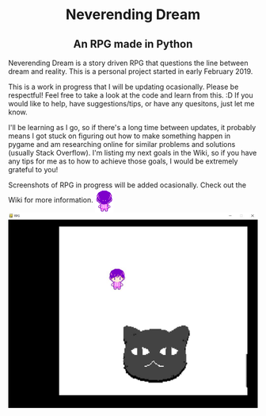 <h1 align="center"> Neverending Dream </h1>
<h2 align="center"> An RPG made in Python</h2>

Neverending Dream is a story driven RPG that questions the line between dream and reality. This is a personal project started in early
February 2019.

This is a work in progress that I will be updating ocasionally.
Please be respectful! Feel free to take a look at the code and learn from this. :D
If you would like to help, have suggestions/tips, or have any quesitons, just let me know.

I'll be learning as I go, so if there's a long time between updates, it probably means I got stuck on figuring out how to make something happen in pygame and am researching online for similar problems and solutions (usually Stack Overflow). I'm listing my next goals in the Wiki, so if you have any tips for me as to how to achieve those goals, I would be extremely grateful to you!

Screenshots of RPG in progress will be added ocasionally. Check out the Wiki for more information.
<img src="https://github.com/QueenChristina/Neverending-Dream-RPG-in-Python/blob/master/Pictures/Gif%20Player%20Walk%20Cycle.gif" align="center" title="Player Walk Cycle">
![Screenshot of Progress](https://github.com/QueenChristina/Neverending-Dream-RPG-in-Python/blob/master/Progress%202-16-19.JPG)
